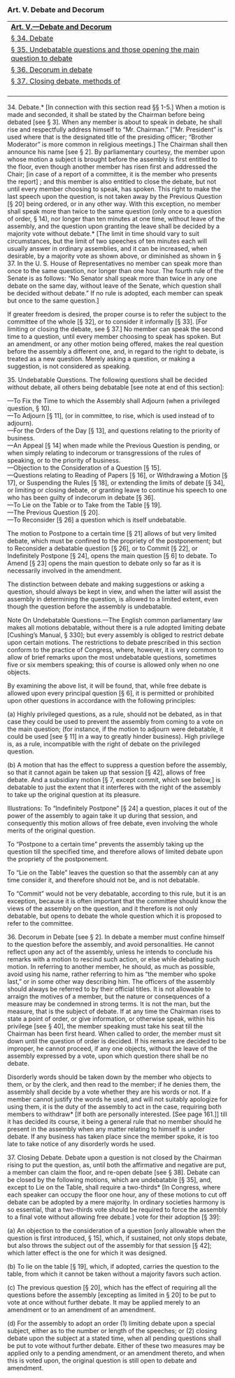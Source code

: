 ### <span id="art05"></span>Art. V. Debate and Decorum

<table data-summary="" style="">
<colgroup>
<col style="width: 100%" />
</colgroup>
<tbody>
<tr class="even">
<td><a href="#art05"><strong>Art. V.—Debate and
Decorum</strong></a></td>
</tr>
<tr class="odd">
<td><a href="#sec34">§ 34. Debate</a></td>
</tr>
<tr class="even">
<td><a href="#sec35">§ 35. Undebatable questions and those opening the
main question to debate</a></td>
</tr>
<tr class="odd">
<td><a href="#sec36">§ 36. Decorum in debate</a></td>
</tr>
<tr class="even">
<td><a href="#sec37">§ 37. Closing debate, methods of</a><br />
<br />
</td>
</tr>
</tbody>
</table>

<span id="sec34"></span>34. Debate.\* \[In connection with this section
read §§ 1-5.\] When a motion is made and seconded, it shall be stated by
the Chairman before being debated \[see § 3\]. When any member is about
to speak in debate, he shall rise and respectfully address himself to
“Mr. Chairman.” \[“Mr. President” is used where that is the designated
title of the presiding officer; “Brother Moderator” is more common in
religious meetings.\] The Chairman shall then announce his name \[see §
2\]. By parliamentary courtesy, the member upon whose motion a subject
is brought before the assembly is first entitled to the floor, even
though another member has risen first and addressed the Chair; \[in case
of a report of a committee, it is the member who presents the report\] ;
and this member is also entitled to close the debate, but not until
every member choosing to speak, has spoken. This right to make the last
speech upon the question, is not taken away by the Previous Question \[§
20\] being ordered, or in any other way. With this exception, no member
shall speak more than twice to the same question (only once to a
question of order, § 14), nor longer than ten minutes at one time,
without leave of the assembly, and the question upon granting the leave
shall be decided by a majority vote without debate.\* \[The limit in
time should vary to suit circumstances, but the limit of two speeches of
ten minutes each will usually answer in ordinary assemblies, and it can
be increased, when desirable, by a majority vote as shown above, or
diminished as shown in § 37. In the U. S. House of Representatives no
member can speak more than once to the same question, nor longer than
one hour. The fourth rule of the Senate is as follows: “No Senator shall
speak more than twice in any one debate on the same day, without leave
of the Senate, which question shall be decided without debate.” If no
rule is adopted, each member can speak but once to the same question.\]

If greater freedom is desired, the proper course is to refer the subject
to the committee of the whole \[§ 32\], or to consider it informally \[§
33\]. \[For limiting or closing the debate, see § 37.\] No member can
speak the second time to a question, until every member choosing to
speak has spoken. But an amendment, or any other motion being offered,
makes the real question before the assembly a different one, and, in
regard to the right to debate, is treated as a new question. Merely
asking a question, or making a suggestion, is not considered as
speaking.

<span id="sec35"></span>35. Undebatable Questions. The following
questions shall be decided without debate, all others being debatable
\[see note at end of this section\]:

—To Fix the Time to which the Assembly shall Adjourn (when a privileged
question, § 10).  
—To Adjourn \[§ 11\], (or in committee, to rise, which is used instead
of to adjourn).  
—For the Orders of the Day \[§ 13\], and questions relating to the
priority of business.  
—An Appeal \[§ 14\] when made while the Previous Question is pending, or
when simply relating to indecorum or transgressions of the rules of
speaking, or to the priority of business.  
—Objection to the Consideration of a Question \[§ 15\].  
—Questions relating to Reading of Papers \[§ 16\], or Withdrawing a
Motion \[§ 17\], or Suspending the Rules \[§ 18\], or extending the
limits of debate \[§ 34\], or limiting or closing debate, or granting
leave to continue his speech to one who has been guilty of indecorum in
debate \[§ 36\].  
—To Lie on the Table or to Take from the Table \[§ 19\].  
—The Previous Question \[§ 20\].  
—To Reconsider \[§ 26\] a question which is itself undebatable.

The motion to Postpone to a certain time \[§ 21\] allows of but very
limited debate, which must be confined to the propriety of the
postponement; but to Reconsider a debatable question \[§ 26\], or to
Commit \[§ 22\], or Indefinitely Postpone \[§ 24\], opens the main
question \[§ 6\] to debate. To Amend \[§ 23\] opens the main question to
debate only so far as it is necessarily involved in the amendment.

The distinction between debate and making suggestions or asking a
question, should always be kept in view, and when the latter will assist
the assembly in determining the question, is allowed to a limited
extent, even though the question before the assembly is undebatable.

Note On Undebatable Questions.—The English common parliamentary law
makes all motions debatable, without there is a rule adopted limiting
debate \[Cushing’s Manual, § 330\]; but every assembly is obliged to
restrict debate upon certain motions. The restrictions to debate
prescribed in this section conform to the practice of Congress, where,
however, it is very common to allow of brief remarks upon the most
undebatable questions, sometimes five or six members speaking; this of
course is allowed only when no one objects.

By examining the above list, it will be found, that, while free debate
is allowed upon every principal question \[§ 6\], it is permitted or
prohibited upon other questions in accordance with the following
principles:

\(a\) Highly privileged questions, as a rule, should not be debated, as
in that case they could be used to prevent the assembly from coming to a
vote on the main question; (for instance, if the motion to adjourn were
debatable, it could be used \[see § 11\] in a way to greatly hinder
business). High privilege is, as a rule, incompatible with the right of
debate on the privileged question.

\(b\) A motion that has the effect to suppress a question before the
assembly, so that it cannot again be taken up that session \[§ 42\],
allows of free debate. And a subsidiary motion \[§ 7, except commit,
which see below,\] is debatable to just the extent that it interferes
with the right of the assembly to take up the original question at its
pleasure.

Illustrations: To “Indefinitely Postpone” \[§ 24\] a question, places it
out of the power of the assembly to again take it up during that
session, and consequently this motion allows of free debate, even
involving the whole merits of the original question.

To “Postpone to a certain time” prevents the assembly taking up the
question till the specified time, and therefore allows of limited debate
upon the propriety of the postponement.

To “Lie on the Table” leaves the question so that the assembly can at
any time consider it, and therefore should not be, and is not debatable.

To “Commit” would not be very debatable, according to this rule, but it
is an exception, because it is often important that the committee should
know the views of the assembly on the question, and it therefore is not
only debatable, but opens to debate the whole question which it is
proposed to refer to the committee.

<span id="sec36"></span>36. Decorum in Debate \[see § 2\]. In debate a
member must confine himself to the question before the assembly, and
avoid personalities. He cannot reflect upon any act of the assembly,
unless he intends to conclude his remarks with a motion to rescind such
action, or else while debating such motion. In referring to another
member, he should, as much as possible, avoid using his name, rather
referring to him as “the member who spoke last,” or in some other way
describing him. The officers of the assembly should always be referred
to by their official titles. It is not allowable to arraign the motives
of a member, but the nature or consequences of a measure may be
condemned in strong terms. It is not the man, but the measure, that is
the subject of debate. If at any time the Chairman rises to state a
point of order, or give information, or otherwise speak, within his
privilege \[see § 40\], the member speaking must take his seat till the
Chairman has been first heard. When called to order, the member must sit
down until the question of order is decided. If his remarks are decided
to be improper, he cannot proceed, if any one objects, without the leave
of the assembly expressed by a vote, upon which question there shall be
no debate.

Disorderly words should be taken down by the member who objects to them,
or by the clerk, and then read to the member; if he denies them, the
assembly shall decide by a vote whether they are his words or not. If a
member cannot justify the words he used, and will not suitably apologize
for using them, it is the duty of the assembly to act in the case,
requiring both members to withdraw\* \[If both are personally
interested. \[See page 161.\]\] till it has decided its course, it being
a general rule that no member should he present in the assembly when any
matter relating to himself is under debate. If any business has taken
place since the member spoke, it is too late to take notice of any
disorderly words he used.

<span id="sec37"></span>37. Closing Debate. Debate upon a question is
not closed by the Chairman rising to put the question, as, until both
the affirmative and negative are put, a member can claim the floor, and
re-open debate \[see § 38\]. Debate can be closed by the following
motions, which are undebatable \[§ 35\], and, except to Lie on the
Table, shall require a two-thirds\* \[In Congress, where each speaker
can occupy the floor one hour, any of these motions to cut off debate
can be adopted by a mere majority. In ordinary societies harmony is so
essential, that a two-thirds vote should be required to force the
assembly to a final vote without allowing free debate.\] vote for their
adoption \[§ 39\]:

\(a\) An objection to the consideration of a question \[only allowable
when the question is first introduced, § 15\], which, if sustained, not
only stops debate, but also throws the subject out of the assembly for
that session \[§ 42\]; which latter effect is the one for which it was
designed.

\(b\) To lie on the table \[§ 19\], which, if adopted, carries the
question to the table, from which it cannot be taken without a majority
favors such action.

\(c\) The previous question \[§ 20\], which has the effect of requiring
all the questions before the assembly \[excepting as limited in § 20\]
to be put to vote at once without further debate. It may be applied
merely to an amendment or to an amendment of an amendment.

\(d\) For the assembly to adopt an order (1) limiting debate upon a
special subject, either as to the number or length of the speeches; or
(2) closing debate upon the subject at a stated time, when all pending
questions shall be put to vote without further debate. Either of these
two measures may be applied only to a pending amendment, or an amendment
thereto, and when this is voted upon, the original question is still
open to debate and amendment.
